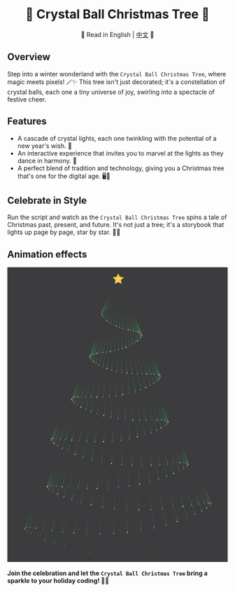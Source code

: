 <div align="center">

# 🎄 Crystal Ball Christmas Tree 🌟

📜 Read in English | [中文](README.zh.md) 📜

</div>

## Overview
Step into a winter wonderland with the `Crystal Ball Christmas Tree`, where magic meets pixels! 🪄✨ This tree isn't just decorated; it's a constellation of crystal balls, each one a tiny universe of joy, swirling into a spectacle of festive cheer.

## Features
- A cascade of crystal lights, each one twinkling with the potential of a new year's wish. 💫
- An interactive experience that invites you to marvel at the lights as they dance in harmony. 💃
- A perfect blend of tradition and technology, giving you a Christmas tree that's one for the digital age. 🖥️🎅

## Celebrate in Style
Run the script and watch as the `Crystal Ball Christmas Tree` spins a tale of Christmas past, present, and future. It's not just a tree; it's a storybook that lights up page by page, star by star. 📖✨

## Animation effects
![Crystal Ball Christmas Tree GIF](./CrystalBallChristmasTree.gif)

**Join the celebration and let the `Crystal Ball Christmas Tree` bring a sparkle to your holiday coding! 🍾🎉**
